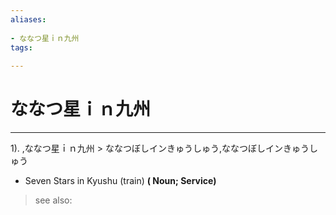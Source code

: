 ```yaml
---
aliases:
    
- ななつ星ｉｎ九州
tags:
    
---
```


# ななつ星ｉｎ九州
---
1).
,ななつ星ｉｎ九州 > ななつぼしインきゅうしゅう,ななつぼしインきゅうしゅう

- Seven Stars in Kyushu (train)
**( Noun; Service)**
> see also: 
            